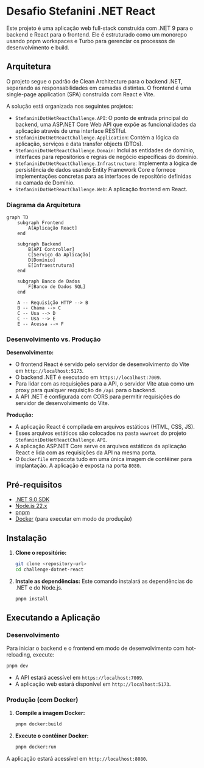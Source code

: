 # Desafio Stefanini .NET React

Este projeto é uma aplicação web full-stack construída com .NET 9 para o backend e React para o frontend. Ele é estruturado como um monorepo usando pnpm workspaces e Turbo para gerenciar os processos de desenvolvimento e build.

## Arquitetura

O projeto segue o padrão de Clean Architecture para o backend .NET, separando as responsabilidades em camadas distintas. O frontend é uma single-page application (SPA) construída com React e Vite.

A solução está organizada nos seguintes projetos:

-   `StefaniniDotNetReactChallenge.API`: O ponto de entrada principal do backend, uma ASP.NET Core Web API que expõe as funcionalidades da aplicação através de uma interface RESTful.
-   `StefaniniDotNetReactChallenge.Application`: Contém a lógica da aplicação, serviços e data transfer objects (DTOs).
-   `StefaniniDotNetReactChallenge.Domain`: Inclui as entidades de domínio, interfaces para repositórios e regras de negócio específicas do domínio.
-   `StefaniniDotNetReactChallenge.Infrastructure`: Implementa a lógica de persistência de dados usando Entity Framework Core e fornece implementações concretas para as interfaces de repositório definidas na camada de Domínio.
-   `StefaniniDotNetReactChallenge.Web`: A aplicação frontend em React.

### Diagrama da Arquitetura

```mermaid
graph TD
    subgraph Frontend
        A[Aplicação React]
    end

    subgraph Backend
        B[API Controller]
        C[Serviço da Aplicação]
        D[Domínio]
        E[Infraestrutura]
    end

    subgraph Banco de Dados
        F[Banco de Dados SQL]
    end

    A -- Requisição HTTP --> B
    B -- Chama --> C
    C -- Usa --> D
    C -- Usa --> E
    E -- Acessa --> F
```

### Desenvolvimento vs. Produção

**Desenvolvimento:**

-   O frontend React é servido pelo servidor de desenvolvimento do Vite em `http://localhost:5173`.
-   O backend .NET é executado em `https://localhost:7009`.
-   Para lidar com as requisições para a API, o servidor Vite atua como um proxy para qualquer requisição de `/api` para o backend.
-   A API .NET é configurada com CORS para permitir requisições do servidor de desenvolvimento do Vite.

**Produção:**

-   A aplicação React é compilada em arquivos estáticos (HTML, CSS, JS).
-   Esses arquivos estáticos são colocados na pasta `wwwroot` do projeto `StefaniniDotNetReactChallenge.API`.
-   A aplicação ASP.NET Core serve os arquivos estáticos da aplicação React e lida com as requisições da API na mesma porta.
-   O `Dockerfile` empacota tudo em uma única imagem de contêiner para implantação. A aplicação é exposta na porta `8080`.

## Pré-requisitos

-   [.NET 9.0 SDK](https://dotnet.microsoft.com/download/dotnet/9.0)
-   [Node.js 22.x](https://nodejs.org/en/download/)
-   [pnpm](https://pnpm.io/installation)
-   [Docker](https://www.docker.com/get-started) (para executar em modo de produção)

## Instalação

1.  **Clone o repositório:**
    ```bash
    git clone <repository-url>
    cd challenge-dotnet-react
    ```

2.  **Instale as dependências:**
    Este comando instalará as dependências do .NET e do Node.js.
    ```bash
    pnpm install
    ```

## Executando a Aplicação

### Desenvolvimento

Para iniciar o backend e o frontend em modo de desenvolvimento com hot-reloading, execute:

```bash
pnpm dev
```

-   A API estará acessível em `https://localhost:7009`.
-   A aplicação web estará disponível em `http://localhost:5173`.

### Produção (com Docker)

1.  **Compile a imagem Docker:**
    ```bash
    pnpm docker:build
    ```

2.  **Execute o contêiner Docker:**
    ```bash
    pnpm docker:run
    ```

A aplicação estará acessível em `http://localhost:8080`.